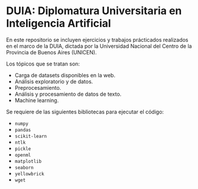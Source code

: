 # DUIA: Diplomatura Universitaria en Inteligencia Artificial


En este repositorio se incluyen ejercicios y trabajos prácticados realizados en el marco de la DUIA, dictada por la Universidad Nacional del Centro de la Provincia de Buenos Aires (UNICEN).

Los tópicos que se tratan son:

* Carga de datasets disponibles en la web.
* Análisis exploratorio y de datos.
* Preprocesamiento.
* Análisis y procesamiento de datos de texto.
* Machine learning.

Se requiere de las siguientes bibliotecas para ejecutar el código:

* `numpy`
* `pandas`
* `scikit-learn`
* `ntlk`
* `pickle`
* `openml`
* `matplotlib`
* `seaborn`
* `yellowbrick`
* `wget`
